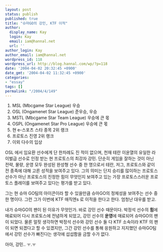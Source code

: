 ```yaml
---
layout: post
status: publish
published: true
title: "슈마GO의 강민, KTF 이적"
author:
  display_name: Kay
  login: Kay
  email: iam@hannal.net
  url: ''
author_login: Kay
author_email: iam@hannal.net
wordpress_id: 118
wordpress_url: http://blog.hannal.com/wp/?p=118
date: '2004-04-02 20:32:45 +0900'
date_gmt: '2004-04-02 11:32:45 +0900'
categories:
- "essay"
tags: []
permalink: "/2004/4/149"
---
```

<ol>
<li> MSL (Mbcgame Star League) 우승
<li> OSL (Ongamenet Star League) 준우승, 우승
<li> MSTL (Mbcgame Star Team League) 우승에 큰 몫
<li> OSPL (Ongamenet Star Pro League) 우승에 큰 몫
<li> 현 e-스포츠 스타 종목 2위 랭크
<li> 프로토스 진영 2위 랭크
<li> 이외 다수의 입상
</ol>
<p>OSL 에서 임요환 선수에게 단 한차례도 진 적이 없으며, 천재 테란 이윤열의 유일한 라이벌급 선수로 인정 받는 현 프로토스의 최강자 강민. 단순히 게임을 잘하는 것이 아닌 전략, 물량, 운영 모두 완성된 완성형 선수 중 한 명으로서 테란, 저그, 프로토스와 같이 전 종족에 대해 고른 성적을 보여주고 있다. 그의 의미는 단지 승리를 많이하는 프로토스 선수가 아닌 프로토스의 진정한 힘이 무엇인지 보여주고 있는 가장 프로토스스러운 프로토스 플레이를 보여주고 있다는 평가를 받고 있다.</p>
<p>그는 현 슈마 GO팀의 아이콘이라 할 수 있을만큼 슈마GO의 정체성을 보여주는 선수 중 한 명이다. 그런 그가 이번에 KTF 매직엔s 로 이적을 한다고 한다. 엄청난 대우를 받고.</p>
<p>내가 슈마GO의 팬이 된 이유가 무엇인가. 바로 강민 선수 때문이다. 박정석 선수의 <b>힘</b>에 매료되어 다시 프로토스에 전념하게 되었고, 강민 선수의 <b>운영</b>에 매료되어 슈마GO의 팬이 되었다. 물론 얼핏 생각하면 박정석 선수와 강민 선수 둘 다 KTF 소속이라 KTF 의 팬이 되면 되겠다고 할 수 있겠지만, 그간 강민 선수를 통해 응원하고 지지했던 슈마GO팀에서 강민 선수가 빠진다는 생각에 섭섭함을 금할 수가 없다.</p>
<p>아아, 강민.. ㅜ.ㅜ</p>
